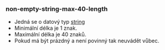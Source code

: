 ### non-empty-string-max-40-length
- Jedná se o datový typ [string](https://www.w3.org/TR/xmlschema-2/#string)
- Minimální délka je 1 znak.
- Maximální délka je 40 znaků.
- Pokud má být prázdný a není povinný tak neuvádět vůbec.
